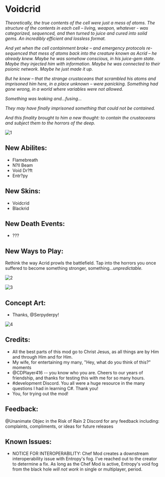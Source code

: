 Voidcrid
===============
*Theoretically, the true contents of the cell were just a mess of atoms. The structure of the contents in each cell* *– living, weapon, whatever - was categorized, sequenced, and then turned to juice and cured into solid gems. An incredibly efficient and lossless format.*

*And yet when the cell containment broke – and emergency protocols re-sequenced that mess of atoms back into the creature known as Acrid – he already knew. Maybe he was somehow conscious, in his juice-gem state. Maybe they injected him with information. Maybe he was connected to their psionic network. Maybe he just made it up.*

*But he knew – that the strange crustaceans that scrambled his atoms and imprisoned him here, in a place unknown – were panicking. Something had gone wrong, in a world where variables were not allowed.*

*Something was leaking and...fusing...*

*They may have finally imprisoned something that could not be contained.*

*And this finality brought to him a new thought: to contain the crustaceans and subject them to the horrors of the deep.*


![1](https://cdn.discordapp.com/attachments/1154989215331917925/1160178940493701140/image.png?ex=664c8756&is=664b35d6&hm=6fa3e5ae3fc45ccd89c168f169f3d16f86b972fa484ca458cdab1e193b409d41&)


## New Abilites:
- Flamebreath
- N?ll Beam
- Void Dr?ft
- Entr?py

## New Skins:
- Voidcrid
- Blackrid

## New Death Events:
- ???

## New Ways to Play:
Rethink the way Acrid prowls the battlefield. Tap into the horrors you once suffered to become something stronger, something...*unpredictable.*

![2](https://cdn.discordapp.com/attachments/1154989215331917925/1160177936167612416/nullbeamshowoff.png?ex=664c8667&is=664b34e7&hm=cc4df2a545d88f6abdc3a4ce319cdf82c64dc59bb2cec3dfd1766a0b8973faef&)

![3](https://cdn.discordapp.com/attachments/1154989215331917925/1160177936658337792/driftshowff.png?ex=664c8667&is=664b34e7&hm=d2ed77df81ab2d99d695e00c75c3b1c9a402ab4ac2fad4879ac71d8ac1f0a161&)


## Concept Art:

- Thanks, @Serpyderpy!

![4](https://cdn.discordapp.com/attachments/1154989215331917925/1242098506517319780/voidcrid.png?ex=664c99e1&is=664b4861&hm=310d0a7bcb8ac45d600ea7f691b29c5c781da38ebb7e753aa37b1d9cdc58d531&)


## Credits:

- All the best parts of this mod go to Christ Jesus, as all things are by Him and through Him and for Him.
- My wife, for entertaining my many, "Hey, what do you think of this?" moments
- @CDPlayer416 -- you know who you are. Cheers to our years of friendship, and thanks for testing this with me for so many hours.
- #development Discord. You all were a huge resource in the many questions I had in learning C#. Thank you!
- You, for trying out the mod!

## Feedback:

@Unanimate Objec in the Risk of Rain 2 Discord for any feedback including: complaints, compliments, or ideas for future releases

## Known Issues:
- NOTICE FOR INTEROPERABILITY: Chef Mod creates a downstream interoperability issue with Entropy's fog. I've reached out to the creator to determine a fix. As long as the Chef Mod is active, Entropy's void fog from the black hole *will not work* in single or multiplayer, period.
